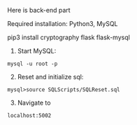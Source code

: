 Here is back-end part

Required installation: Python3, MySQL

pip3 install cryptography flask flask-mysql

1. Start MySQL: 
```
mysql -u root -p
```

2. Reset and initialize sql: 
```
mysql>source SQLScripts/SQLReset.sql
```


3. Navigate to 
```
localhost:5002
```
